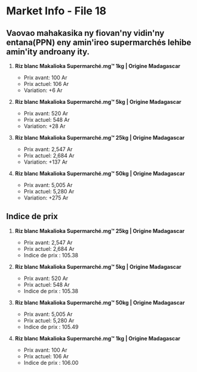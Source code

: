 # Market Info - File 18

## Vaovao mahakasika ny fiovan'ny vidin'ny entana(PPN) eny amin'ireo supermarchés lehibe amin'ity androany ity.

1. **Riz blanc Makalioka Supermarché.mg™ 1kg | Origine Madagascar**
   - Prix avant: 100 Ar
   - Prix actuel: 106 Ar
   - Variation: +6 Ar

2. **Riz blanc Makalioka Supermarché.mg™ 5kg | Origine Madagascar**
   - Prix avant: 520 Ar
   - Prix actuel: 548 Ar
   - Variation: +28 Ar

3. **Riz blanc Makalioka Supermarché.mg™ 25kg | Origine Madagascar**
   - Prix avant: 2,547 Ar
   - Prix actuel: 2,684 Ar
   - Variation: +137 Ar

4. **Riz blanc Makalioka Supermarché.mg™ 50kg | Origine Madagascar**
   - Prix avant: 5,005 Ar
   - Prix actuel: 5,280 Ar
   - Variation: +275 Ar



## Indice de prix

1. **Riz blanc Makalioka Supermarché.mg™ 25kg | Origine Madagascar**
   - Prix avant: 2,547 Ar
   - Prix actuel: 2,684 Ar
   - Indice de prix : 105.38

2. **Riz blanc Makalioka Supermarché.mg™ 5kg | Origine Madagascar**
   - Prix avant: 520 Ar
   - Prix actuel: 548 Ar
   - Indice de prix : 105.38

3. **Riz blanc Makalioka Supermarché.mg™ 50kg | Origine Madagascar**
   - Prix avant: 5,005 Ar
   - Prix actuel: 5,280 Ar
   - Indice de prix : 105.49

4. **Riz blanc Makalioka Supermarché.mg™ 1kg | Origine Madagascar**
   - Prix avant: 100 Ar
   - Prix actuel: 106 Ar
   - Indice de prix : 106.00


